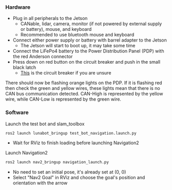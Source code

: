 ### Hardware
- Plug in all peripherals to the Jetson
	- CANable, lidar, camera, monitor (if not powered by external supply or battery), mouse, and keyboard
	- Recommended to use bluetooth mouse and keyboard 
- Connect either power supply or battery with barrel adapter to the Jetson
	- The Jetson will start to boot up, it may take some time
- Connect the LiFePo4 battery to the Power Distribution Panel (PDP) with the red Anderson connector
- Press down on red button on the circuit breaker and push in the small black latch
	- [This](https://www.andymark.com/products/120-amp-breaker) is the circuit breaker if you are unsure

There should now be flashing orange lights on the PDP. If it is flashing red then check the green and yellow wires, these lights mean that there is no CAN bus communication detected. CAN-High is represented by the yellow wire, while CAN-Low is represented by the green wire.

### Software
Launch the test bot and slam_toolbox
```bash
ros2 launch lunabot_bringup test_bot_navigation.launch.py
```
- Wait for RViz to finish loading before launching Navigation2

Launch Navigation2
```bash
ros2 launch nav2_bringup navigation_launch.py
```
- No need to set an initial pose, it's already set at (0, 0)
- Select "Nav2 Goal" in RViz and choose the goal's position and orientation with the arrow